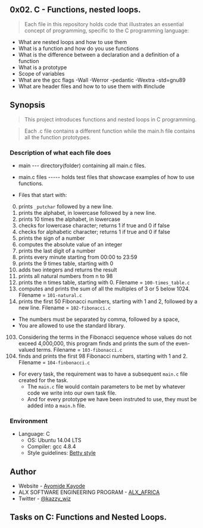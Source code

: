 ## 0x02. C - Functions, nested loops.

> Each file in this repository holds code that illustrates an essential concept of programming,
> specific to the C programming language:

* What are nested loops and how to use them
* What is a function and how do you use functions
* What is the difference between a declaration and a definition of a function
* What is a prototype
* Scope of variables
* What are the gcc flags -Wall -Werror -pedantic -Wextra -std=gnu89
* What are header files and how to to use them with #include

## Synopsis

> This project introduces functions and nested loops in C programming.

> Each .c file contains a different function while the main.h file contains all the function prototypes.

### Description of what each file does

* main --- directory(folder) containing all main.c files.
* main.c files ----- holds test files that showcase examples of how to use functions.

* Files that start with:
0. prints `_putchar` followed by a new line.
1. prints the alphabet, in lowercase followed by a new line.
2. prints 10 times the alphabet, in lowercase
3. checks for lowercase character; returns 1 if true and 0 if false
4. checks for alphabetic character; returns 1 if true and 0 if false
5. prints the sign of a number
6. computes the absolute value of an integer
7. prints the last digit of a number
8. prints every minute starting from 00:00 to 23:59
9. prints the 9 times table, starting with 0
10. adds two integers and returns the result
11. prints all natural numbers from n to 98
100. prints the n times table, starting with 0. Filename = `100-times_table.c`
101. computes and prints the sum of all the multiples of 3 or 5 below 1024. Filename = `101-natural.c`
102. prints the first 50 Fibonacci numbers, starting with 1 and 2,  followed by a new line. Filename = `102-fibonacci.c`
* The numbers must be separated by comma, followed by a space,
* You are allowed to use the standard library.
103. Considering the terms in the Fibonacci sequence whose values do not exceed 4,000,000, this program finds and prints the sum of the even-valued terms. Filename = `103-fibonacci.c`
104. finds and prints the first 98 Fibonacci numbers, starting with 1 and 2. Filename = `104-finbonacci.c`


* For every task, the requirement was to have a subsequent ```main.c``` file created for the task.
    * The `main.c` file would contain parameters to be met by whatever code we write into our own task file.
    * And for every prototype we have been instruted to use, they must be added into a `main.h` file.

### Environment

* Language: C
    * OS: Ubuntu 14.04 LTS
    * Compiler: gcc 4.8.4
    * Style guidelines: [Betty style](https://github.com/holbertonschool/Betty/wiki)

## Author

- Website - [Ayomide Kayode](https://github.com/AyomideKayode)
- ALX SOFTWARE ENGINEERING PROGRAM - [ALX_AFRICA](https://www.alxafrica.com/programmes/)
- Twitter - [@kazzy_wiz](https://www.twitter.com/kazzy_wiz)

## Tasks on C: Functions and Nested Loops.
